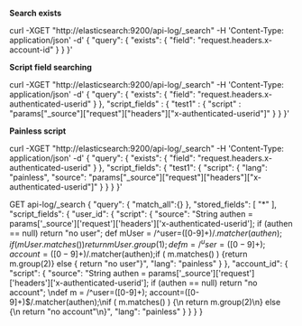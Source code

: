 **Search exists**

curl -XGET "http://elasticsearch:9200/api-log/_search" -H 'Content-Type: application/json' -d'
{
  "query": {
    "exists": {
      "field": "request.headers.x-account-id"
    }
  }
}'

**Script field searching**

curl -XGET "http://elasticsearch:9200/api-log/_search" -H 'Content-Type: application/json' -d'
{
  "query": {
    "exists": {
      "field": "request.headers.x-authenticated-userid"
    }
  },
  "script_fields" : {
            "test1" : {
                "script" : "params[\"_source\"][\"request\"][\"headers\"][\"x-authenticated-userid\"]"
            }
        }
}'


**Painless script**

curl -XGET "http://elasticsearch:9200/api-log/_search" -H 'Content-Type: application/json' -d'
{
  "query": {
    "exists": {
      "field": "request.headers.x-authenticated-userid"
    }
  },
  "script_fields": {
    "test1": {
      "script": {
        "lang": "painless",
        "source": "params[\"_source\"][\"request\"][\"headers\"][\"x-authenticated-userid\"]"
      }
    }
  }
}'


GET api-log/_search
{
  "query": {
    "match_all":{}
  },
   "stored_fields": [
        "*"
    ],
  "script_fields": {
    "user_id": {
            "script": {
                "source": "String authen = params['_source']['request']['headers']['x-authenticated-userid'];  if (authen == null) return \"no user\"; def mUser = /^user=([0-9]+)$/.matcher(authen);if (mUser.matches()) return mUser.group(1); def m = /^user=([0-9]+); account=([0-9]+)$/.matcher(authen);if ( m.matches() ) {return m.group(2)} else { return \"no user\"}",
                "lang": "painless"
            }
        },
        "account_id": {
            "script": {
                "source": "String authen = params['_source']['request']['headers']['x-authenticated-userid'];  if (authen == null) return \"no account\";  \ndef m = /^user=([0-9]+); account=([0-9]+)$/.matcher(authen);\nif ( m.matches() ) {\n   return m.group(2)\n} else {\n   return \"no account\"\n}",
                "lang": "painless"
            }
        }
  }
}


